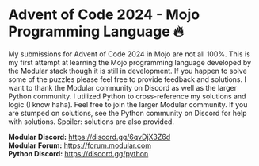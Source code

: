 # Advent of Code 2024 - Mojo Programming Language &#x1F525;
My submissions for Advent of Code 2024 in Mojo are not all 100%. This is my first attempt at learning the Mojo programming language developed by the Modular stack though it is still in development. If you happen to solve some of the puzzles please feel free to provide feedback and solutions. I want to thank the Modular community on Discord as well as the larger Python community. I utilized Python to cross-reference my solutions and logic (I know haha). Feel free to join the larger Modular community. If you are stumped on solutions, see the Python community on Discord for help with solutions. Spoiler: solutions are also provided.

**Modular Discord:** https://discord.gg/6qvDjX3Z6d  
**Modular Forum:** https://forum.modular.com  
**Python Discord:** https://discord.gg/python  
